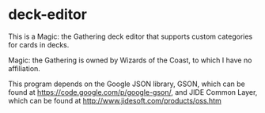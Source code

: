 # deck-editor
This is a Magic: the Gathering deck editor that supports custom categories for cards in decks.

Magic: the Gathering is owned by Wizards of the Coast, to which I have no affiliation.

This program depends on the Google JSON library, GSON, which can be found at https://code.google.com/p/google-gson/, and JIDE Common Layer, which can be found at http://www.jidesoft.com/products/oss.htm
